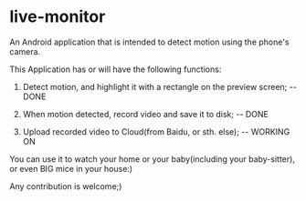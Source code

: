 live-monitor
============

An Android application that is intended to detect motion using the phone's camera.

This Application has or will have the following functions:

1. Detect motion, and highlight it with a rectangle on the preview screen; -- DONE

2. When motion detected, record video and save it to disk; -- DONE

3. Upload recorded video to Cloud(from Baidu, or sth. else); -- WORKING ON

You can use it to watch your home or your baby(including your baby-sitter), or even BIG mice in your house:)

Any contribution is welcome;)
